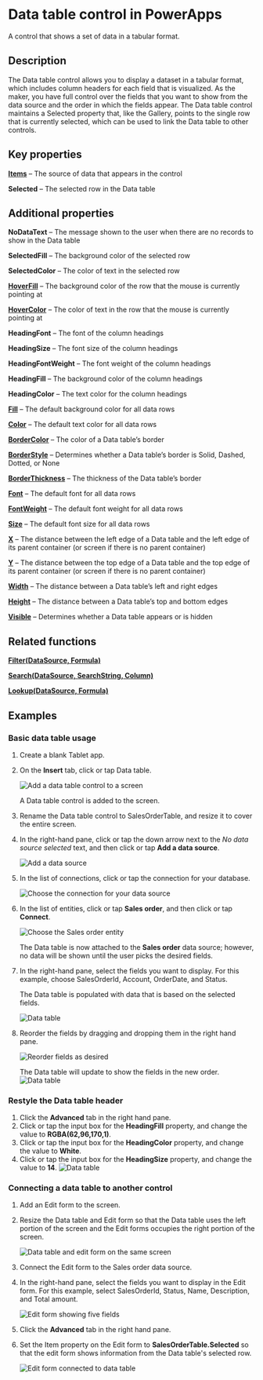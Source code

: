 <properties
	pageTitle="Data table control in PowerApps"
	description="Data table control in PowerApps."
	services="powerapps"
	documentationCenter="na"
	authors="jasongre"
	manager="kfend"
	editor=""
	tags=""/>

<tags
   ms.service="powerapps"
   ms.devlang="na"
   ms.topic="article"
   ms.tgt_pltfrm="na"
   ms.workload="na"
   ms.date="04/24/2017"
   ms.author="kfend"/>
   
# Data table control in PowerApps

A control that shows a set of data in a tabular format. 

## Description
The Data table control allows you to display a dataset in a tabular format, which includes column headers for each field that is visualized. As the maker, you have full control over the fields that you want to show from the data source and the order in which the fields appear. The Data table control maintains a Selected property that, like the Gallery, points to the single row that is currently selected, which can be used to link the Data table to other controls.  

## Key properties
[**Items**](https://powerapps.microsoft.com/en-us/tutorials/properties-core/ "Items") – The source of data that appears in the control

**Selected** – The selected row in the Data table


 ## Additional properties
**NoDataText** – The message shown to the user when there are no records to show in the Data table

**SelectedFill** – The background color of the selected row

**SelectedColor** – The color of text in the selected row

[**HoverFill**](https://powerapps.microsoft.com/en-us/tutorials/properties-color-border/ "HoverFill") – The background color of the row that the mouse is currently pointing at

[**HoverColor**](https://powerapps.microsoft.com/en-us/tutorials/properties-color-border/ "HoverColor") – The color of text in the row that the mouse is currently pointing at

**HeadingFont** – The font of the column headings

**HeadingSize** – The font size of the column headings

**HeadingFontWeight** – The font weight of the column headings

**HeadingFill** – The background color of the column headings

**HeadingColor** – The text color for the column headings

[**Fill**](https://powerapps.microsoft.com/en-us/tutorials/properties-color-border/ "Fill") – The default background color for all data rows

[**Color**](https://powerapps.microsoft.com/en-us/tutorials/properties-color-border/ "Color") – The default text color for all data rows

[**BorderColor**](https://powerapps.microsoft.com/en-us/tutorials/properties-color-border/ "BorderColor") – The color of a Data table’s border

[**BorderStyle**](https://powerapps.microsoft.com/en-us/tutorials/properties-color-border/ "BorderStyle") – Determines whether a Data table’s border is Solid, Dashed, Dotted, or None

[**BorderThickness**](https://powerapps.microsoft.com/en-us/tutorials/properties-color-border/ "BorderThickness") – The thickness of the Data table’s border

[**Font**](https://powerapps.microsoft.com/en-us/tutorials/properties-text/ "Font") – The default font for all data rows

[**FontWeight**](https://powerapps.microsoft.com/en-us/tutorials/properties-text/ "FontWeight") – The default font weight for all data rows

[**Size**](https://powerapps.microsoft.com/en-us/tutorials/properties-text/ "Size") – The default font size for all data rows

[**X**](https://powerapps.microsoft.com/en-us/tutorials/properties-size-location/ "X") – The distance between the left edge of a Data table and the left edge of its parent container (or screen if there is no parent container)

[**Y**](https://powerapps.microsoft.com/en-us/tutorials/properties-size-location/ "Y") – The distance between the top edge of a Data table and the top edge of its parent container (or screen if there is no parent container)

[**Width**](https://powerapps.microsoft.com/en-us/tutorials/properties-size-location/ "Width") – The distance between a Data table’s left and right edges

[**Height**](https://powerapps.microsoft.com/en-us/tutorials/properties-size-location/ "Height") – The distance between a Data table’s top and bottom edges

[**Visible**](https://powerapps.microsoft.com/en-us/tutorials/properties-core/ "Visible") – Determines whether a Data table appears or is hidden


## Related functions
[**Filter(DataSource, Formula)**](https://powerapps.microsoft.com/en-us/tutorials/function-filter-lookup/ "Filter(DataSource, Formula)")

[**Search(DataSource, SearchString, Column)**](https://powerapps.microsoft.com/en-us/tutorials/function-filter-lookup/ "Search(DataSource, SearchString, Column)")

[**Lookup(DataSource, Formula)**](https://powerapps.microsoft.com/en-us/tutorials/function-filter-lookup/ "Lookup(DataSource, Formula)")

## Examples
### Basic data table usage 
1. Create a blank Tablet app.
2. On the **Insert** tab, click or tap Data table.

   ![Add a data table control to a screen](Media/insertDataTable.png "Add a data table control to a screen")

   A Data table control is added to the screen. 

3. Rename the Data table control to SalesOrderTable, and resize it to cover the entire screen. 
4. In the right-hand pane, click or tap the down arrow next to the *No data source selected* text, and then click or tap **Add a data source**.

   ![Add a data source](Media/addDataToDataTable.png "Add a data source")
    
5. In the list of connections, click or tap the connection for your database.

   ![Choose the connection for your data source](Media/chooseCDSDataTable.png "Choose your data connection")

6. In the list of entities, click or tap **Sales order**, and then click or tap **Connect**.

   ![Choose the **Sales order** entity](Media/chooseSODataTable.png "Choose the Sales order entity")

   The Data table is now attached to the **Sales order** data source; however, no data will be shown until the user picks the desired fields.   

7. In the right-hand pane, select the fields you want to display. For this example, choose SalesOrderId, Account, OrderDate, and Status. 

   The Data table is populated with data that is based on the selected fields.
   
   ![Data table](Media/preOrderDataTable.png "Data table")

8. Reorder the fields by dragging and dropping them in the right hand pane.

   ![Reorder fields as desired](Media/fieldReorderDataTable.png)

   The Data table will update to show the fields in the new order.
   ![Data table](Media/postOrderDataTable.png "Data table")

### Restyle the Data table header
1. Click the **Advanced** tab in the right hand pane.
2. Click or tap the input box for the **HeadingFill** property, and change the value to **RGBA(62,96,170,1)**.
3. Click or tap the input box for the **HeadingColor** property, and change the value to **White**.
4. Click or tap the input box for the **HeadingSize** property, and change the value to **14**. 
   ![Data table](Media/restyledDataTable.png "Data table")

### Connecting a data table to another control
1. Add an Edit form to the screen.
2. Resize the Data table and Edit form so that the Data table uses the left portion of the screen and the Edit forms occupies the right portion of the screen.

   ![Data table and edit form on the same screen](Media/dataTableEmptyForm.png "Data table and edit form on the same screen")
   
3. Connect the Edit form to the Sales order data source. 
4. In the right-hand pane, select the fields you want to display in the Edit form. For this example, select SalesOrderId, Status, Name, Description, and Total amount.

   ![Edit form showing five fields](Media/dataTableDisconnectedForm.png "Edit form showing five fields")
   
3. Click the **Advanced** tab in the right hand pane. 
4. Set the Item property on the Edit form to **SalesOrderTable.Selected** so that the edit form shows information from the Data table's selected row. 

   ![Edit form connected to data table](Media/connectedFormDataTable.png "Edit form connected to data table")
